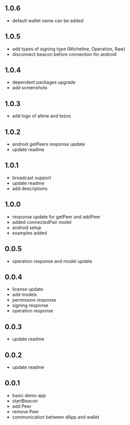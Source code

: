 ## 1.0.6
* default wallet name can be added
## 1.0.5
* add types of signing type (Micheline, Operation, Raw)
* disconnect beacon before connection for android

## 1.0.4
* dependent packages upgrade
* add screenshots

## 1.0.3
* add logo of altme and tezos

## 1.0.2
* android getPeers response update
* update readme

## 1.0.1
* broadcast support
* update readme
* add descriptions

## 1.0.0
* response update for getPeer and addPeer
* added connectedPair model
* android setup
* examples added

## 0.0.5
* operation response and model update

## 0.0.4
* license update
* add models
* permission response
* signing response
* operation response

## 0.0.3
* update readme

## 0.0.2
* update readme 

## 0.0.1

* basic demo app 
* startBeacon
* add Peer
* remove Peer
* communication between dApp and wallet